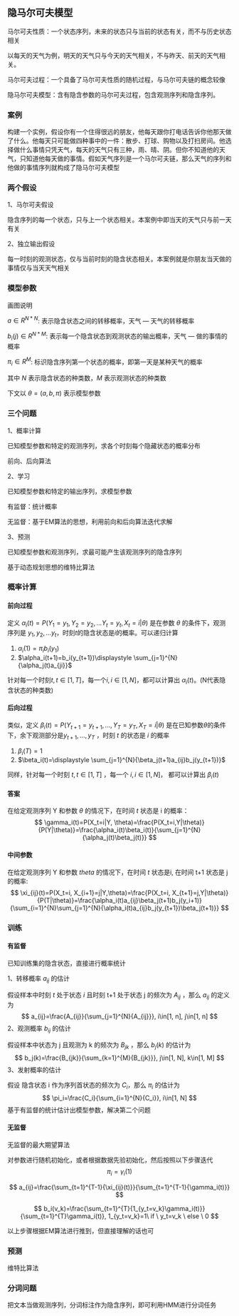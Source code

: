## 隐马尔可夫模型

马尔可夫性质：一个状态序列，未来的状态只与当前的状态有关，而不与历史状态相关

以每天的天气为例，明天的天气只与今天的天气相关，不与昨天、前天的天气相关。

马尔可夫过程：一个具备了马尔可夫性质的随机过程，与马尔可夫链的概念较像 

隐马尔可夫模型：含有隐含参数的马尔可夫过程，包含观测序列和隐含序列。

### 案例

构建一个实例，假设你有一个住得很远的朋友，他每天跟你打电话告诉你他那天做了什么。他每天只可能做四种事中的一件：散步、打球、购物以及打扫房间。他选择做什么事情只凭天气，每天的天气只有三种，雨、晴、阴。但你不知道他的天气，只知道他每天做的事情。假如天气序列是一个马尔可夫链，那么天气的序列和他做的事情序列就构成了隐马尔可夫模型

### 两个假设

1、马尔可夫假设

隐含序列的每一个状态，只与上一个状态相关。本案例中即当天的天气只与前一天有关 

2、独立输出假设 

每一时刻的观测状态，仅与当前时刻的隐含状态相关。本案例就是你朋友当天做的事情仅与当天天气相关 

### 模型参数

画图说明 

$a\in R^{N*N}$: 表示隐含状态之间的转移概率，天气 — 天气的转移概率

$b_i(j)\in R^{N*M}$: 表示每一个隐含状态到观测状态的输出概率，天气 — 做的事情的概率

$\pi_i \in R^M$: 标识隐含序列第一个状态的概率，即第一天是某种天气的概率 

其中 $N$ 表示隐含状态的种类数，$M$ 表示观测状态的种类数

下文以 $\theta=(a, b, \pi)$ 表示模型参数 

### 三个问题

1、概率计算 

已知模型参数和特定的观测序列，求各个时刻每个隐藏状态的概率分布

前向、后向算法

2、学习

已知模型参数和特定的输出序列，求模型参数

有监督：统计概率

无监督：基于EM算法的思想，利用前向和后向算法迭代求解

3、预测

已知模型参数和观测序列，求最可能产生该观测序列的隐含序列

基于动态规划思想的维特比算法



### 概率计算

#### 前向过程

定义 $\alpha_{i}(t)=P(Y_1=y_1, Y_2 = y_2, ...Y_t=y_t, X_t=i|\theta)$ 是在参数 $\theta$ 的条件下，观测序列是 $y_1,y_2,...y_t$，时刻$t$的隐含状态是$i$的概率。可以递归计算

1. $\alpha_i(1)=\pi_ib_i(y_1)$
2. $\alpha_i(t+1)=b_i(y_{t+1})\displaystyle \sum_{j=1}^{N}{\alpha_j(t)a_{ji}}$

针对每一个时刻$t,t\in[1, T]$，每一个$i, i\in[1, N]$，都可以计算出 $\alpha_i(t)$。(N代表隐含状态的种类数)

#### 后向过程

类似，定义 $\beta_i(t)=P(Y_{t+1} = y_{t+1}, ..., Y_T = y_T,X_T=i|\theta)$ 是在已知参数$\theta$的条件下，余下观测部分是$y_{t+1}, ..., y_T$ ，时刻 $t$ 的状态是 $i$ 的概率

1. $\beta_i(T)=1$
2. $\beta_i(t)=\displaystyle \sum_{j=1}^{N}{\beta_j(t+1)a_{ij}b_j(y_{t+1})}$

同样，针对每一个时刻 $t, t\in[1, T]$ ，每一个 $i, i\in[1, N]$， 都可以计算出 $\beta_i(t)$

#### 答案

在给定观测序列 Y 和参数 $\theta$ 的情况下，在时间 $t$ 状态是 i 的概率：
$$
\gamma_i(t)=P(X_t=i|Y, \theta)=\frac{P(X_t=i,Y|\theta)}{P(Y|\theta)}=\frac{\alpha_i(t)\beta_i(t)}{\sum_{j=1}^{N}{\alpha_j(t)\beta_j(t)}}
$$

#### 中间参数

在给定观测序列 Y 和参数 $theta$ 的情况下，在时间 $t$ 状态是i, 在时间 t+1 状态是 j 的概率:
$$
\xi_{ij}(t)=P(X_t=i, X_{i+1}=j|Y,\theta)=\frac{P(X_t=i, X_{t+1}=j,Y|\theta)}{P(T|\theta)}=\frac{\alpha_i(t)a_{ij}\beta_j(t+1)b_j(y_i+1)}{\sum_{i=1}^{N}\sum_{j=1}^{N}{\alpha_i(t)a_{ij}b_j(y_{t+1})\beta_j(t+1)}}
$$


### 训练

#### 有监督

已知训练集的隐含状态，直接进行概率统计

1、转移概率 $a_{ij}$ 的估计

假设样本中时刻 $t$ 处于状态 $i$ 且时刻 t+1 处于状态 j 的频次为 $A_{ij}$ ，那么 $a_{ij}$ 的定义为
$$
a_{ij}=\frac{A_{ij}}{\sum_{j=1}^{N}{A_{ij}}}, i\in[1, n], j\in[1, n]
$$
2、观测概率 $b_{ij}$ 的估计

假设样本中状态为 j 且观测为 k 的频次为 $B_{jk}$ ，那么 $b_j(k)$ 的估计为
$$
b_j(k)=\frac{B_{jk}}{\sum_{k=1}^{M}{B_{jk}}}, j\in[1, N], k\in[1, M]
$$
3、发射概率的估计

假设 隐含状态 i 作为序列首状态的频次为 $C_i$，那么 $\pi_i$ 的估计为
$$
\pi_i=\frac{C_i}{\sum_{i=1}^{N}{C_i}}, i\in[1, N]
$$
基于有监督的统计估计出模型参数，解决第二个问题



#### 无监督

无监督的最大期望算法

对参数进行随机初始化，或者根据数据先验初始化，然后按照以下步骤迭代
$$
\pi_i=\gamma_i(1)
$$

$$
a_{ij}=\frac{\sum_{t=1}^{T-1}{\xi_{ij}(t)}}{\sum_{t=1}^{T-1}{\gamma_i(t)}}
$$

$$
b_i(v_k)=\frac{\sum_{t=1}^{T}{1_{y_t=v_k}\gamma_i(t)}}{\sum_{t=1}^{T}\gamma_i(t)}, 1_{y_t=v_k}=1\ if \ y_t=v_k \ else \ 0
$$



以上步骤根据EM算法进行推到，但直接理解的话也可



### 预测

维特比算法



### 分词问题

把文本当做观测序列，分词标注作为隐含序列，即可利用HMM进行分词任务

